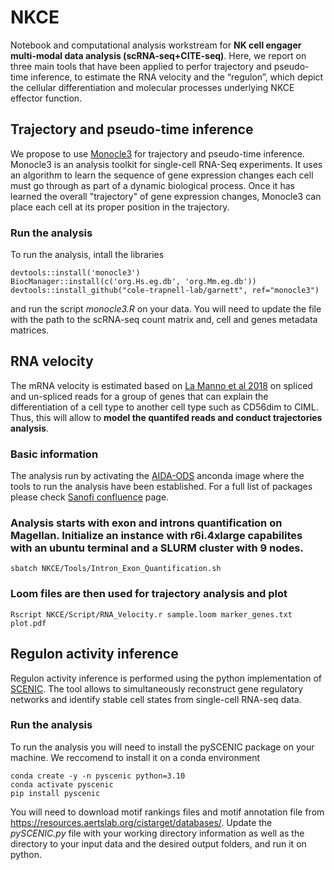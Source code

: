 # NKCE
Notebook and computational analysis workstream for **NK cell engager multi-modal data analysis (scRNA-seq+CITE-seq)**. Here, we report on three main tools that have been applied to perfor trajectory and pseudo-time inference, to estimate the RNA velocity and the “regulon”, which depict the cellular differentiation and molecular processes underlying NKCE effector function.

## Trajectory and pseudo-time inference
We propose to use [Monocle3](http://cole-trapnell-lab.github.io/monocle3/) for trajectory and pseudo-time inference. Monocle3 is an analysis toolkit for single-cell RNA-Seq experiments. It uses an algorithm to learn the sequence of gene expression changes each cell must go through as part of a dynamic biological process. Once it has learned the overall "trajectory" of gene expression changes, Monocle3 can place each cell at its proper position in the trajectory.

### Run the analysis
To run the analysis, intall the libraries 
```{r}
devtools::install('monocle3')
BiocManager::install(c('org.Hs.eg.db', 'org.Mm.eg.db'))
devtools::install_github("cole-trapnell-lab/garnett", ref="monocle3")
```
and run the script *monocle3.R* on your data. You will need to update the file with the path to the scRNA-seq count matrix and, cell and genes metadata matrices.

## RNA velocity
The mRNA velocity is estimated based on [La Manno et al 2018](https://www.nature.com/articles/s41586-018-0414-6) on spliced and un-spliced reads for a group of genes that can explain the differentiation of a cell type to another cell type such as CD56dim to CIML. Thus, this will allow to **model the quantifed reads and conduct trajectories analysis**.  

### Basic information
The analysis run by activating the [AIDA-ODS](https://kb-am1.sanofi.com/display/MP/AIDA-ODS) anconda image where the tools to run the analysis have been established. For a full list of packages please check [Sanofi confluence](https://kb-am1.sanofi.com/display/MP/AIDA-ODS) page.

### Analysis starts with exon and introns quantification on Magellan. Initialize an instance with r6i.4xlarge capabilites with an ubuntu terminal and a SLURM cluster with 9 nodes.
```
sbatch NKCE/Tools/Intron_Exon_Quantification.sh
```

### Loom files are then used for trajectory analysis and plot
```
Rscript NKCE/Script/RNA_Velocity.r sample.loom marker_genes.txt plot.pdf
```

## Regulon activity inference
Regulon activity inference is performed using the python implementation of [SCENIC](https://www.nature.com/articles/nmeth.4463). The tool allows to simultaneously reconstruct gene regulatory networks and identify stable cell states from single-cell RNA-seq data. 

### Run the analysis
To run the analysis you will need to install the pySCENIC package on your machine. We reccomend to install it on a conda environment 
```
conda create -y -n pyscenic python=3.10
conda activate pyscenic
pip install pyscenic
```
You will need to download motif rankings files and motif annotation file from https://resources.aertslab.org/cistarget/databases/. Update the *pySCENIC.py* file with your working directory information as well as the directory to your input data and the desired output folders, and run it on python.


